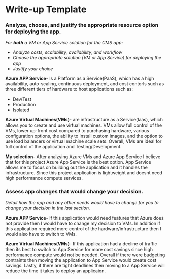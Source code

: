 # Write-up Template

### Analyze, choose, and justify the appropriate resource option for deploying the app.

*For **both** a VM or App Service solution for the CMS app:*
- *Analyze costs, scalability, availability, and workflow*
- *Choose the appropriate solution (VM or App Service) for deploying the app*
- *Justify your choice*

**Azure APP Service**- Is a Platform as a Service(PaaS), which has a high availability, auto-scaling, continuous deployment, and cost contorls such as three different tiers of hardware to host applications such as: 

* Dev/Test
* Production
* Isolated 

**Azure Virtual Machines(VMs)**- are infrastructure as a Service(Iaas), which allows you to create and use virtual machines. VMs allow full control of the VMs, lower up-front cost compared to purchasing hardware, various configuration options, the ability to install custom images, and the option to use load balancers or virtual machine scale sets. Overall, VMs are ideal for full control of the application and Testing/Development. 

**My selection**- After analzying Azure VMs and Azure App Service I believe that for this project Azure App Service is the best option. App Service allows me to focus on building out the application and it handles the infrastructure. Since this project application is lightweight and doesnt need high performance compute services. 


### Assess app changes that would change your decision.

*Detail how the app and any other needs would have to change for you to change your decision in the last section.*

**Azure APP Service**- If this application would need features that Azure does not provide then I would have to change my decision to VMs. In addition if this application required more control of the hardware/infrastructure then I would also have to switch to VMs. 

**Azure Virtual Machines(VMs)**- If this application had a decline of traffic then its best to switch to App Service for more cost savings since high performance compute would not be needed. Overall if there were budgeting contraints then moving the application to App Service would create cost savings. Lastly, if there are tight deadlines then moving to a App Service will reduce the time it takes to deploy an applicaion. 